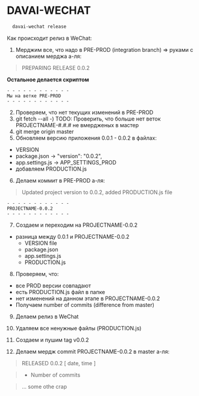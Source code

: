 # DAVAI-WECHAT

```bash
  davai-wechat release
```

Как происходит релиз в WeChat:

1) Мерджим все, что надо в PRE-PROD (integration branch) => руками с описанием мерджа а-ля:

  > PREPARING RELEASE 0.0.2

__Остальное делается скриптом__
```
- - - - - - - - - - - -
Мы на ветке PRE-PROD
- - - - - - - - - - - -
```
2) Проверяем, что нет текущих изменений в PRE-PROD
3) git fetch --all
-) TODO: Проверить, что больше нет веток PROJECTNAME-#.#.# не вмердженых в мастер
4) git merge origin master
5) Обновляем версию приложения 0.0.1 - 0.0.2 в файлах:
  - VERSION
  - package.json -> "version": "0.0.2",
  - app.settings.js -> APP_SETTINGS_PROD
  - добавляем PRODUCTION.js

6) Делаем коммит в PRE-PROD а-ля:

  > Updated project version to 0.0.2, added PRODUCTION.js file

```
- - - - - - - - - - - -
PROJECTNAME-0.0.2
- - - - - - - - - - - -
```
7) Создаем и переходим на PROJECTNAME-0.0.2
  - разница между 0.0.1 и PROJECTNAME-0.0.2
    - VERSION file
    - package.json
    - app.settings.js
    - PRODUCTION.js

8) Проверяем, что:
  - все PROD версии совпадают
  - есть PRODUCTION.js файл в папке
  - нет изменений на данном этапе в PROJECTNAME-0.0.2
  - Получаем number of commits (difference from master)

9) Делаем релиз в WeChat

10) Удаляем все ненужные файлы (PRODUCTION.js)

11) Создаем и пушим tag v0.0.2

12) Делаем мердж commit PROJECTNAME-0.0.2 в master а-ля:
  > RELEASED 0.0.2 [ date, time ]

  > - Number of commits

  > ... some othe crap
